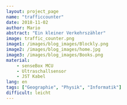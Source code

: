 ```yaml
---
layout: project_page
name: "trafficcounter"
date: 2018-11-02
author: Mario
abstract: "Ein kleiner Verkehrszähler"
image: traffic_counter.png
image1: /images/blog_images/Blockly.png
image2: /images/blog_images/home.jpg
image3: /images/blog_images/Books.png
material:
    - senseBox MCU
    - Ultraschallsensor
    - JST Kabel
lang: en
tags: ["Geographie", "Physik", "Informatik"]
difficult: leicht    
---
```


